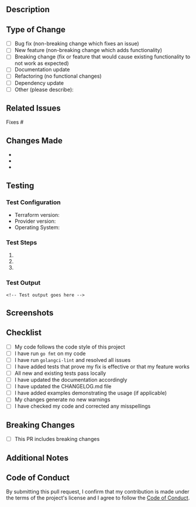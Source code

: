 ## Description

<!-- Please provide a brief description of the changes in this PR -->

## Type of Change

<!-- Please check the relevant option(s) -->

- [ ] Bug fix (non-breaking change which fixes an issue)
- [ ] New feature (non-breaking change which adds functionality)
- [ ] Breaking change (fix or feature that would cause existing functionality to not work as expected)
- [ ] Documentation update
- [ ] Refactoring (no functional changes)
- [ ] Dependency update
- [ ] Other (please describe):

## Related Issues

<!-- Link to related issues using keywords like "Fixes #123" or "Relates to #456" -->

Fixes #

## Changes Made

<!-- Please provide a detailed list of changes made in this PR -->

- 
- 
- 

## Testing

<!-- Describe the tests you ran to verify your changes -->

### Test Configuration

- Terraform version:
- Provider version:
- Operating System:

### Test Steps

<!-- Describe how to test these changes -->

1. 
2. 
3. 

### Test Output

<!-- If applicable, paste relevant test output here -->

```
<!-- Test output goes here -->
```

## Screenshots

<!-- If applicable, add screenshots to help explain your changes -->

## Checklist

<!-- Please check all items that apply -->

- [ ] My code follows the code style of this project
- [ ] I have run `go fmt` on my code
- [ ] I have run `golangci-lint` and resolved all issues
- [ ] I have added tests that prove my fix is effective or that my feature works
- [ ] All new and existing tests pass locally
- [ ] I have updated the documentation accordingly
- [ ] I have updated the CHANGELOG.md file
- [ ] I have added examples demonstrating the usage (if applicable)
- [ ] My changes generate no new warnings
- [ ] I have checked my code and corrected any misspellings

## Breaking Changes

<!-- If this PR introduces breaking changes, please describe them and the migration path -->

- [ ] This PR includes breaking changes

<!-- If yes, describe the breaking changes and migration path -->

## Additional Notes

<!-- Add any additional notes, context, or concerns here -->

## Code of Conduct

By submitting this pull request, I confirm that my contribution is made under the terms of the project's license and I agree to follow the [Code of Conduct](CODE_OF_CONDUCT.md).